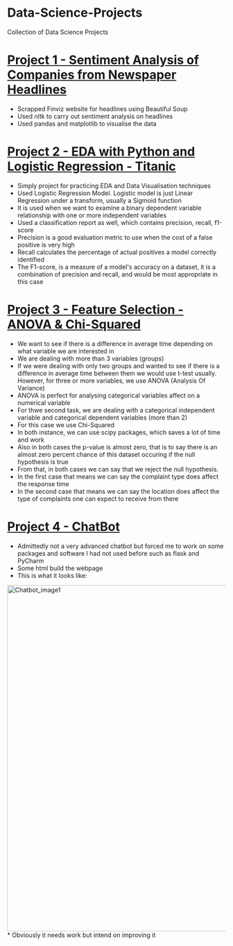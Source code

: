 # Data-Science-Projects
Collection of Data Science Projects

# [Project 1 - Sentiment Analysis of Companies from Newspaper Headlines](https://github.com/Jlod95/Data-Science-Projects/blob/main/Project%201%20-%20Sentiment%20Analysis%20of%20Companies%20from%20Newspaper%20Headlines.ipynb)
* Scrapped Finviz website for headlines using Beautiful Soup
* Used nltk to carry out sentiment analysis on headlines
* Used pandas and matplotlib to visualise the data

# [Project 2 - EDA with Python and Logistic Regression - Titanic](https://github.com/Jlod95/Data-Science-Projects/blob/main/EDA%20with%20Python%20and%20Logistic%20Regression%20-%20Titanic.ipynb)
* Simply project for practicing EDA and Data Visualisation techniques
* Used Logistic Regression Model. Logistic model is just Linear Regression under a transform, usually a Sigmoid function
* It is used when we want to examine a binary dependent variable relationship with one or more independent variables
* Used a classification report as well, which contains precision, recall, f1-score
* Precision is a good evaluation metric to use when the cost of a false positive is very high
* Recall calculates the percentage of actual positives a model correctly identified
* The  F1-score, is a measure of a model's accuracy on a dataset, it is a combination of precision and recall, and would be most appropriate in this case

# [Project 3 - Feature Selection - ANOVA & Chi-Squared](https://github.com/Jlod95/Data-Science-Projects/blob/main/Project%203%20-%20Feature%20Selection%20-%20ANOVA%20%26%20Chi-Squared.ipynb)
* We want to see if there is a difference in average time depending on what variable we are interested in
* We are dealing with more than 3 variables (groups)
* If we were dealing with only two groups and wanted to see if there is a difference in average time between them we would use t-test usually. However, for three or more variables, we use ANOVA (Analysis Of Variance) 
* ANOVA is perfect for analysing categorical variables affect on a numerical variable
* For thwe second task, we are dealing with a categorical independent variable and categorical dependent variables (more than 2)
* For this case we use Chi-Squared
* In both instance, we can use scipy packages, which saves a lot of time and work
* Also in both cases the p-value is almost zero, that is to say there is an almost zero percent chance of this dataset occuring if the null hypothesis is true
* From that, in both cases we can say that we reject the null hypothesis. 
* In the first case that means we can say the complaint type does affect the response time
* In the second case that means we can say the location does affect the type of complaints one can expect to receive from there

# [Project 4 - ChatBot](https://github.com/Jlod95/Data-Science-Projects/blob/main/Project%204%20-%20ChatBot.py)
* Admittedly not a very advanced chatbot but forced me to work on some packages and software I had not used before such as flask and PyCharm
* Some html build the webpage
* This is what it looks like:
 <img width="797" alt="Chatbot_image1" src="https://user-images.githubusercontent.com/49656583/117686509-d91e4e80-b1ae-11eb-9709-65194393fe7d.PNG">
* Obviously it needs work but intend on improving it
